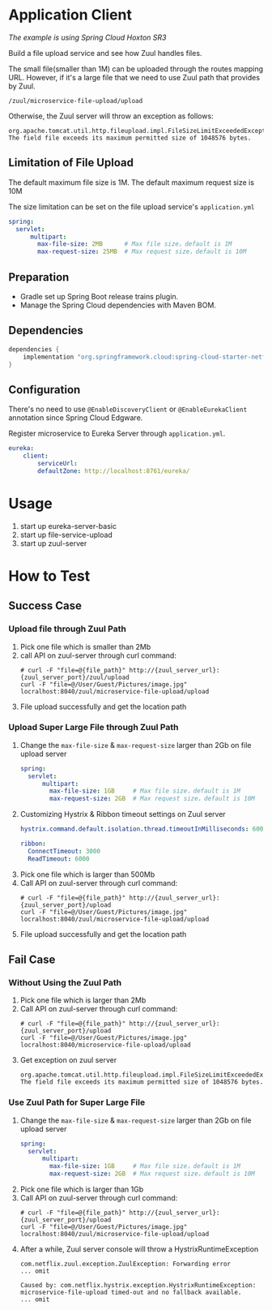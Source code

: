 # Application Client 
_The example is using Spring Cloud Hoxton SR3_

Build a file upload service and see how Zuul handles files.

The small file(smaller than 1M) can be uploaded through the routes mapping URL. However, if it's a large file that we
 need to use Zuul path that provides by Zuul.
```text
/zuul/microservice-file-upload/upload
```

Otherwise, the Zuul server will throw an exception as follows:
```text
org.apache.tomcat.util.http.fileupload.impl.FileSizeLimitExceededException: The field file exceeds its maximum permitted size of 1048576 bytes.
```

## Limitation of File Upload
The default maximum file size is 1M.
The default maximum request size is 10M

The size limitation can be set on the file upload service's `application.yml`
```yaml
spring:
  servlet:
      multipart:
        max-file-size: 2MB      # Max file size，default is 1M
        max-request-size: 25MB  # Max request size，default is 10M
```

## Preparation
- Gradle set up Spring Boot release trains plugin.
- Manage the Spring Cloud dependencies with Maven BOM.

## Dependencies
```groovy
dependencies {
    implementation "org.springframework.cloud:spring-cloud-starter-netflix-eureka-client"
}
```

## Configuration
There's no need to use `@EnableDiscoveryClient` or `@EnableEurekaClient` annotation since Spring Cloud Edgware.

Register microservice to Eureka Server through `application.yml`.
```yaml
eureka:
    client:
        serviceUrl:
        defaultZone: http://localhost:8761/eureka/
```

# Usage
1. start up eureka-server-basic
2. start up file-service-upload
3. start up zuul-server

# How to Test
## Success Case
### Upload file through Zuul Path
1. Pick one file which is smaller than 2Mb
2. call API on zuul-server through curl command:
    ```shell script
    # curl -F "file=@{file_path}" http://{zuul_server_url}:{zuul_server_port}/zuul/upload
    curl -F "file=@/User/Guest/Pictures/image.jpg" locralhost:8040/zuul/microservice-file-upload/upload
    ```
3. File upload successfully and get the location path

### Upload Super Large File through Zuul Path
1. Change the `max-file-size` & `max-request-size` larger than 2Gb on file upload server
    ```yaml
    spring:
      servlet:
          multipart:
            max-file-size: 1GB     # Max file size，default is 1M
            max-request-size: 2GB  # Max request size，default is 10M
    ```
2. Customizing Hystrix & Ribbon timeout settings on Zuul server
    ```yaml
    hystrix.command.default.isolation.thread.timeoutInMilliseconds: 60000
    
    ribbon:
      ConnectTimeout: 3000
      ReadTimeout: 6000
    ``` 
3. Pick one file which is larger than 500Mb
4. Call API on zuul-server through curl command:
   ```shell script
   # curl -F "file=@{file_path}" http://{zuul_server_url}:{zuul_server_port}/upload
   curl -F "file=@/User/Guest/Pictures/image.jpg" locralhost:8040/zuul/microservice-file-upload/upload
   ```
5. File upload successfully and get the location path

## Fail Case
### Without Using the Zuul Path
1. Pick one file which is larger than 2Mb
2. Call API on zuul-server through curl command:
   ```shell script
   # curl -F "file=@{file_path}" http://{zuul_server_url}:{zuul_server_port}/upload
   curl -F "file=@/User/Guest/Pictures/image.jpg" locralhost:8040/microservice-file-upload/upload
   ```
3. Get exception on zuul server
    ```text
    org.apache.tomcat.util.http.fileupload.impl.FileSizeLimitExceededException: The field file exceeds its maximum permitted size of 1048576 bytes.
    ```
### Use Zuul Path for Super Large File
1. Change the `max-file-size` & `max-request-size` larger than 2Gb on file upload server
    ```yaml
    spring:
      servlet:
          multipart:
            max-file-size: 1GB     # Max file size，default is 1M
            max-request-size: 2GB  # Max request size，default is 10M
    ```
2. Pick one file which is larger than 1Gb
3. Call API on zuul-server through curl command:
   ```shell script
   # curl -F "file=@{file_path}" http://{zuul_server_url}:{zuul_server_port}/upload
   curl -F "file=@/User/Guest/Pictures/image.jpg" locralhost:8040/zuul/microservice-file-upload/upload
   ```
4. After a while, Zuul server console will throw a HystrixRuntimeException
    ```text
    com.netflix.zuul.exception.ZuulException: Forwarding error
    ... omit
    
    Caused by: com.netflix.hystrix.exception.HystrixRuntimeException: microservice-file-upload timed-out and no fallback available.
    ... omit
    ```